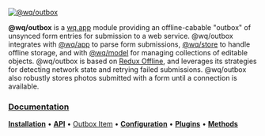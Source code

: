 [![@wq/outbox][logo]][docs]

**@wq/outbox** is a [wq.app] module providing an offline-cabable "outbox" of unsynced form entries for submission to a web service.  @wq/outbox integrates with [@wq/app] to parse form submissions, [@wq/store] to handle offline storage, and with [@wq/model] for managing collections of editable objects.  @wq/outbox is based on [Redux Offline], and leverages its strategies for detecting network state and retrying failed submissions.  @wq/outbox also robustly stores photos submitted with a form until a connection is available.

### [Documentation][docs]

[**Installation**][installation]
&bull;
[**API**][api]
&bull;
[Outbox Item][outbox-item]
&bull;
[**Configuration**][configuration]
&bull;
[**Plugins**][plugin-types]
&bull;
[**Methods**][methods]

[logo]: https://wq.io/images/@wq/outbox.svg
[docs]: https://wq.io/@wq/outbox
[installation]: https://wq.io/@wq/outbox#installation
[api]: https://wq.io/@wq/outbox#api
[outbox-item]: https://wq.io/@wq/outbox#outbox-item
[configuration]: https://wq.io/@wq/outbox#configuration
[plugin-types]: https://wq.io/@wq/outbox#plugin-types
[methods]: https://wq.io/@wq/outbox#methods

[wq.app]: https://wq.io/wq.app/
[@wq/app]: https://wq.io/@wq/app
[@wq/store]: https://wq.io/@wq/store
[@wq/model]: https://wq.io/@wq/model

[Redux Offline]: https://github.com/redux-offline/redux-offline
